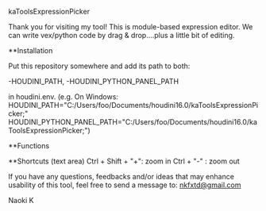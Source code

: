 kaToolsExpressionPicker

Thank you for visiting my tool!
This is module-based expression editor.
We can write vex/python code by drag & drop....plus a little bit of editing.



**Installation

Put this repository somewhere and add its path to both:

-HOUDINI_PATH,
-HOUDINI_PYTHON_PANEL_PATH

in houdini.env.
(e.g. On Windows:
HOUDINI_PATH="C:/Users/foo/Documents/houdini16.0/kaToolsExpressionPicker;"
HOUDINI_PYTHON_PANEL_PATH="C:/Users/foo/Documents/houdini16.0/kaToolsExpressionPicker;")


**Functions


**Shortcuts
(text area)
Ctrl + Shift + "+": zoom in
Ctrl + "-" : zoom out 


If you have any questions, feedbacks and/or ideas that may enhance usability of this tool, feel free to send a message to:
nkfxtd@gmail.com


Naoki K
